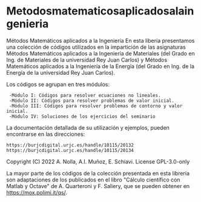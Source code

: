 # Metodosmatematicosaplicadosalaingenieria
Métodos Matemáticos aplicados a la Ingeniería
En esta libería presentamos una colección de códigos utilizados en la impartición de las 
asignaturas Métodos Matemáticos aplicados a la Ingeniería de Materiales (del Grado en Ing. de Materiales de 
la universidad Rey Juan Carlos) y Métodos Matemáticos aplicados a la
Ingeniería de la Energía (del Grado en Ing. de la Energía de 
la universidad Rey Juan Carlos). 

   Los códigos se agrupan en tres módulos: 

     -Módulo I: Códigos para resolver ecuaciones no lineales.
     -Módulo II: Códigos para resolver problemas de valor inicial.
     -Módulo III: Códigos para resolver problemas de contorno y valor inicial.
     -Módulo IV: Soluciones de los ejercicios del seminario

  La documentación detallada de su utilización y ejemplos, pueden encontrarse en las direcciones:
   
    https://burjcdigital.urjc.es/handle/10115/20132
    https://burjcdigital.urjc.es/handle/10115/20134

  Copyright (C) 2022 A. Nolla, A.I. Muñoz, E. Schiavi.
  License GPL-3.0-only

   La mayor parte de los códigos de la colección presentada en esta librería
   son adaptaciones de los publicados en el libro "Cálculo científico con 
   Matlab y Octave" de A. Quarteroni y F. Saliery, 
   que se pueden obtener en https://mox.polimi.it/qs/.




  
